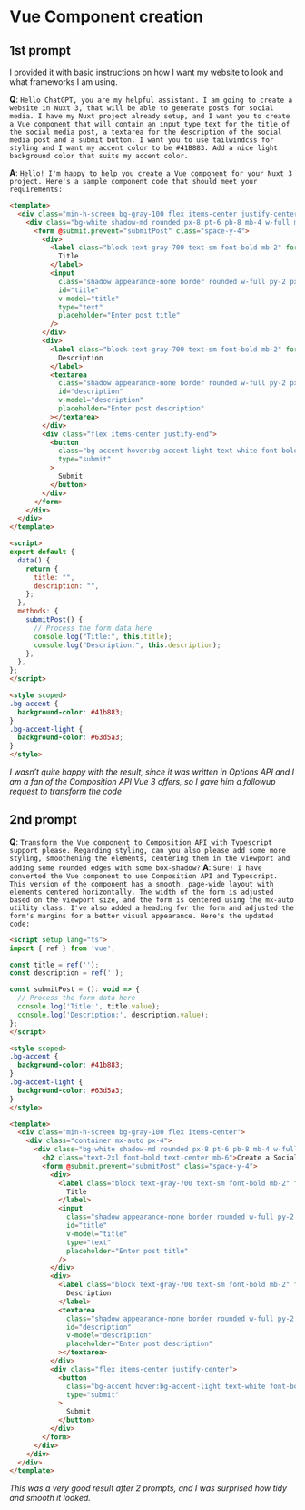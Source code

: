 # Vue Component creation

## 1st prompt

I provided it with basic instructions on how I want my website to look and what frameworks I am using.

**Q**: `Hello ChatGPT, you are my helpful assistant. I am going to create a website in Nuxt 3, that will be able to generate posts for social media. I have my Nuxt project already setup, and I want you to create a Vue component that will contain an input type text for the title of the social media post, a textarea for the description of the social media post and a submit button. I want you to use tailwindcss for styling and I want my accent color to be #41B883. Add a nice light background color that suits my accent color.`

**A**: `Hello! I'm happy to help you create a Vue component for your Nuxt 3 project. Here's a sample component code that should meet your requirements:`
```html
<template>
  <div class="min-h-screen bg-gray-100 flex items-center justify-center">
    <div class="bg-white shadow-md rounded px-8 pt-6 pb-8 mb-4 w-full max-w-md">
      <form @submit.prevent="submitPost" class="space-y-4">
        <div>
          <label class="block text-gray-700 text-sm font-bold mb-2" for="title">
            Title
          </label>
          <input
            class="shadow appearance-none border rounded w-full py-2 px-3 text-gray-700 leading-tight focus:outline-none focus:shadow-outline"
            id="title"
            v-model="title"
            type="text"
            placeholder="Enter post title"
          />
        </div>
        <div>
          <label class="block text-gray-700 text-sm font-bold mb-2" for="description">
            Description
          </label>
          <textarea
            class="shadow appearance-none border rounded w-full py-2 px-3 text-gray-700 leading-tight focus:outline-none focus:shadow-outline h-32 resize-none"
            id="description"
            v-model="description"
            placeholder="Enter post description"
          ></textarea>
        </div>
        <div class="flex items-center justify-end">
          <button
            class="bg-accent hover:bg-accent-light text-white font-bold py-2 px-4 rounded focus:outline-none focus:shadow-outline"
            type="submit"
          >
            Submit
          </button>
        </div>
      </form>
    </div>
  </div>
</template>

<script>
export default {
  data() {
    return {
      title: "",
      description: "",
    };
  },
  methods: {
    submitPost() {
      // Process the form data here
      console.log("Title:", this.title);
      console.log("Description:", this.description);
    },
  },
};
</script>

<style scoped>
.bg-accent {
  background-color: #41b883;
}
.bg-accent-light {
  background-color: #63d5a3;
}
</style>
```

*I wasn’t quite happy with the result, since it was written in Options API and I am a fan of the Composition API Vue 3 offers, so I gave him a followup request to transform the code*

## 2nd prompt

**Q**: `Transform the Vue component to Composition API with Typescript support please. Regarding styling, can you also please add some more styling, smoothening the elements, centering them in the viewport and adding some rounded edges with some box-shadow?`
**A**: `Sure! I have converted the Vue component to use Composition API and Typescript. This version of the component has a smooth, page-wide layout with elements centered horizontally. The width of the form is adjusted based on the viewport size, and the form is centered using the mx-auto utility class. I've also added a heading for the form and adjusted the form's margins for a better visual appearance. Here's the updated code:`
```html
<script setup lang="ts">
import { ref } from 'vue';

const title = ref('');
const description = ref('');

const submitPost = (): void => {
  // Process the form data here
  console.log('Title:', title.value);
  console.log('Description:', description.value);
};
</script>

<style scoped>
.bg-accent {
  background-color: #41b883;
}
.bg-accent-light {
  background-color: #63d5a3;
}
</style>

<template>
  <div class="min-h-screen bg-gray-100 flex items-center">
    <div class="container mx-auto px-4">
      <div class="bg-white shadow-md rounded px-8 pt-6 pb-8 mb-4 w-full md:w-2/3 lg:w-1/2 mx-auto">
        <h2 class="text-2xl font-bold text-center mb-6">Create a Social Media Post</h2>
        <form @submit.prevent="submitPost" class="space-y-4">
          <div>
            <label class="block text-gray-700 text-sm font-bold mb-2" for="title">
              Title
            </label>
            <input
              class="shadow appearance-none border rounded w-full py-2 px-3 text-gray-700 leading-tight focus:outline-none focus:shadow-outline"
              id="title"
              v-model="title"
              type="text"
              placeholder="Enter post title"
            />
          </div>
          <div>
            <label class="block text-gray-700 text-sm font-bold mb-2" for="description">
              Description
            </label>
            <textarea
              class="shadow appearance-none border rounded w-full py-2 px-3 text-gray-700 leading-tight focus:outline-none focus:shadow-outline h-32 resize-none"
              id="description"
              v-model="description"
              placeholder="Enter post description"
            ></textarea>
          </div>
          <div class="flex items-center justify-center">
            <button
              class="bg-accent hover:bg-accent-light text-white font-bold py-2 px-4 rounded focus:outline-none focus:shadow-outline"
              type="submit"
            >
              Submit
            </button>
          </div>
        </form>
      </div>
    </div>
  </div>
</template>
```

*This was a very good result after 2 prompts, and I was surprised how tidy and smooth it looked.*
